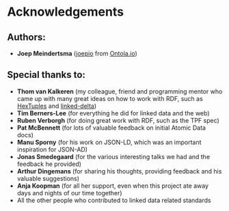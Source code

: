 # Acknowledgements

## Authors:

- **Joep Meindertsma** ([joepio](https://github.com/joepio/) from [Ontola.io](https://ontola.io/))

## Special thanks to:

- **Thom van Kalkeren** (my colleague, friend and programming mentor who came up with many great ideas on how to work with RDF, such as [HexTuples](https://github.com/ontola/hextuples) and [linked-delta](https://github.com/ontola/linked-delta))
- **Tim Berners-Lee** (for everything he did for linked data and the web)
- **Ruben Verborgh** (for doing great work with RDF, such as the TPF spec)
- **Pat McBennett** (for lots of valuable feedback on initial Atomic Data docs)
- **Manu Sporny** (for his work on JSON-LD, which was an important inspiration for JSON-AD)
- **Jonas Smedegaard** (for the various interesting talks we had and the feedback he provided)
- **Arthur Dingemans** (for sharing his thoughts, providing feedback and his valuable suggestions)
- **Anja Koopman** (for all her support, even when this project ate away days and nights of our time together)
- All the other people who contributed to linked data related standards
